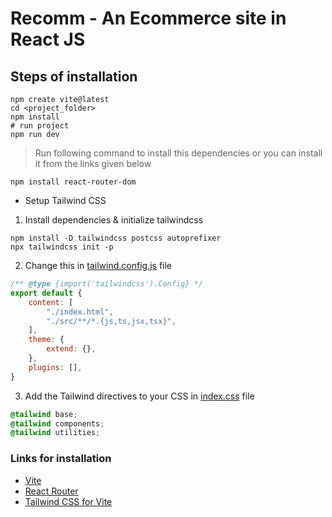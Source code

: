# Recomm - An Ecommerce site in React JS

## Steps of installation

```shell
npm create vite@latest
cd <project_folder>
npm install
# run project
npm run dev 
```

> Run following command to install this dependencies or you can install it from the links given below

```shell
npm install react-router-dom
```

- Setup Tailwind CSS

1. Install dependencies & initialize tailwindcss
```shell
npm install -D tailwindcss postcss autoprefixer
npx tailwindcss init -p
```

2. Change this in [tailwind.config.js](./tailwind.config.js) file 

```javascript
/** @type {import('tailwindcss').Config} */
export default {
    content: [
        "./index.html",
        "./src/**/*.{js,ts,jsx,tsx}",
    ],
    theme: {
        extend: {},
    },
    plugins: [],
}
```

3. Add the Tailwind directives to your CSS in [index.css](./src/index.css) file

```css
@tailwind base;
@tailwind components;
@tailwind utilities;
```

### Links for installation

- [Vite](https://vitejs.dev/guide/)
- [React Router](https://reactrouter.com/en/main/start/tutorial)
- [Tailwind CSS for Vite](https://tailwindcss.com/docs/guides/vite)
